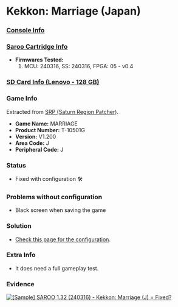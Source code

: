 # Kekkon: Marriage (Japan)

### [Console Info](../../../../../Info/Consoles/VA13/README.md)

### [Saroo Cartridge Info](../../../../../Info/Cartridges/RetroGameParadiseStore/1.32F/README.md)

- <b>Firmwares Tested:</b>
  1. MCU: 240316, SS: 240316, FPGA: 05 - v0.4

### [SD Card Info (Lenovo - 128 GB)](../../../../../Info/SdCards/Lenovo/128GB/fat32/README.md)

### Game Info

Extracted from [SRP (Saturn Region Patcher)](https://segaxtreme.net/resources/saturn-region-patcher.81/download).

- <b>Game Name:</b> MARRIAGE
- <b>Product Number:</b> T-10501G
- <b>Version:</b> V1.200
- <b>Area Code:</b> J
- <b>Peripheral Code:</b> J

### Status

- Fixed with configuration :hammer_and_wrench:

### Problems without configuration

- Black screen when saving the game

### Solution

- [Check this page for the configuration](https://github.com/williamdsw/saroo-configuration-list/blob/master/Regions/Retails/Japan/T-10501G/README.md).

### Extra Info

- It does need a full gameplay test.

### Evidence

[![[Sample] SAROO 1.32 (240316) - Kekkon: Marriage (J) = Fixed?](https://img.youtube.com/vi/k3l_6IHQJH8/0.jpg)](https://www.youtube.com/watch?v=k3l_6IHQJH8)
